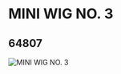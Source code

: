 # MINI WIG NO. 3
## 64807
![MINI WIG NO. 3](https://lc-www-live-s.legocdn.com/media/bricks/5/2/4589270.jpg)